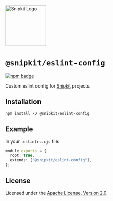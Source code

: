 <a href="https://snipkit.khulnasoft.com" target="_snipkit-home">
  <picture>
    <source media="(prefers-color-scheme: dark)" srcset="https://snipkit.khulnasoft.com/logo/snipkit-dark-lockup-voyage-horizontal.svg">
    <img src="https://snipkit.khulnasoft.com/logo/snipkit-light-lockup-voyage-horizontal.svg" alt="Snipkit Logo" height="128" width="auto">
  </picture>
</a>

# `@snipkit/eslint-config`

<p>
  <a href="https://www.npmjs.com/package/@snipkit/eslint-config">
    <picture>
      <source media="(prefers-color-scheme: dark)" srcset="https://img.shields.io/npm/v/%40snipkit%2Feslint-config?style=flat-square&label=%E2%9C%A6Aj&labelColor=000000&color=5C5866">
      <img alt="npm badge" src="https://img.shields.io/npm/v/%40snipkit%2Feslint-config?style=flat-square&label=%E2%9C%A6Aj&labelColor=ECE6F0&color=ECE6F0">
    </picture>
  </a>
</p>

Custom eslint config for [Snipkit][snipkit] projects.

## Installation

```shell
npm install -D @snipkit/eslint-config
```

## Example

In your `.eslintrc.cjs` file:

```ts
module.exports = {
  root: true,
  extends: ["@snipkit/eslint-config"],
};
```

## License

Licensed under the [Apache License, Version 2.0][apache-license].

[snipkit]: https://snipkit.khulnasoft.com
[apache-license]: http://www.apache.org/licenses/LICENSE-2.0
